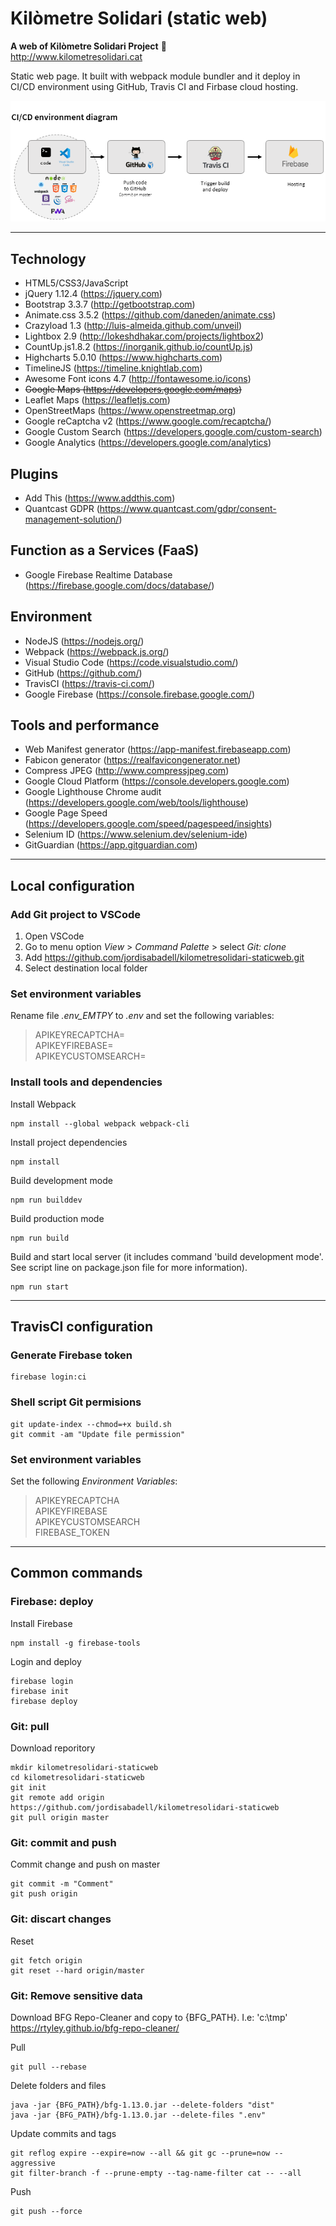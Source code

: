# Kilòmetre Solidari (static web)

**A web of Kilòmetre Solidari Project** :rocket:  
http://www.kilometresolidari.cat

Static web page. It built with webpack module bundler and it deploy in CI/CD environment using GitHub, Travis CI and Firbase cloud hosting.


![Image description](doc/cicd_environment_diagram.png)

---
 
## Technology

- HTML5/CSS3/JavaScript
- jQuery 1.12.4 (https://jquery.com)
- Bootstrap 3.3.7 (http://getbootstrap.com)
- Animate.css 3.5.2 (https://github.com/daneden/animate.css)
- Crazyload 1.3 (http://luis-almeida.github.com/unveil)
- Lightbox 2.9 (http://lokeshdhakar.com/projects/lightbox2)
- CountUp.js1.8.2 (https://inorganik.github.io/countUp.js)
- Highcharts 5.0.10 (https://www.highcharts.com)
- TimelineJS (https://timeline.knightlab.com)
- Awesome Font icons 4.7 (http://fontawesome.io/icons)
- ~~Google Maps (https://developers.google.com/maps)~~
- Leaflet Maps (https://leafletjs.com)
- OpenStreetMaps (https://www.openstreetmap.org)
- Google reCaptcha v2 (https://www.google.com/recaptcha/)
- Google Custom Search (https://developers.google.com/custom-search)
- Google Analytics (https://developers.google.com/analytics)

## Plugins
- Add This (https://www.addthis.com)
- Quantcast GDPR (https://www.quantcast.com/gdpr/consent-management-solution/)

## Function as a Services (FaaS)
- Google Firebase Realtime Database (https://firebase.google.com/docs/database/)

## Environment 
- NodeJS (https://nodejs.org/)
- Webpack (https://webpack.js.org/)
- Visual Studio Code (https://code.visualstudio.com/)
- GitHub (https://github.com/)
- TravisCI (https://travis-ci.com/)
- Google Firebase (https://console.firebase.google.com/)

## Tools and performance
- Web Manifest generator (https://app-manifest.firebaseapp.com)
- Fabicon generator (https://realfavicongenerator.net)
- Compress JPEG (http://www.compressjpeg.com)
- Google Cloud Platform (https://console.developers.google.com)
- Google Lighthouse Chrome audit (https://developers.google.com/web/tools/lighthouse)
- Google Page Speed (https://developers.google.com/speed/pagespeed/insights)
- Selenium ID (https://www.selenium.dev/selenium-ide)
- GitGuardian (https://app.gitguardian.com)

---

## Local configuration

### Add Git project to VSCode
1) Open VSCode
2) Go to menu option *View* > *Command Palette* > select *Git: clone*
3) Add https://github.com/jordisabadell/kilometresolidari-staticweb.git
4) Select destination local folder

### Set environment variables
Rename file *.env_EMTPY* to *.env* and set the following variables:
> APIKEYRECAPTCHA=  
> APIKEYFIREBASE=  
> APIKEYCUSTOMSEARCH=

### Install tools and dependencies

Install Webpack
```
npm install --global webpack webpack-cli
```
Install project dependencies
```
npm install
```
Build development mode
```
npm run builddev
```
Build production mode
```
npm run build
```
Build and start local server (it includes command 'build development mode'. See script line on package.json file for more information).
```
npm run start
```

---

## TravisCI configuration

### Generate Firebase token
```
firebase login:ci
```

### Shell script Git permisions
```
git update-index --chmod=+x build.sh
git commit -am "Update file permission"
```

### Set environment variables
Set the following *Environment Variables*:
> APIKEYRECAPTCHA  
> APIKEYFIREBASE  
> APIKEYCUSTOMSEARCH  
> FIREBASE_TOKEN

---

## Common commands

### Firebase: deploy
Install Firebase
```
npm install -g firebase-tools
```
Login and deploy
```
firebase login
firebase init
firebase deploy
```

### Git: pull
Download reporitory
```
mkdir kilometresolidari-staticweb
cd kilometresolidari-staticweb
git init
git remote add origin https://github.com/jordisabadell/kilometresolidari-staticweb
git pull origin master
```

### Git: commit and push
Commit change and push on master
```
git commit -m "Comment"
git push origin
```

### Git: discart changes
Reset
```
git fetch origin
git reset --hard origin/master
```

### Git: Remove sensitive data
Download BFG Repo-Cleaner and copy to {BFG_PATH}. I.e: 'c:\tmp'
https://rtyley.github.io/bfg-repo-cleaner/

Pull
```
git pull --rebase
```

Delete folders and files
```
java -jar {BFG_PATH}/bfg-1.13.0.jar --delete-folders "dist"
java -jar {BFG_PATH}/bfg-1.13.0.jar --delete-files ".env"
```

Update commits and tags
```
git reflog expire --expire=now --all && git gc --prune=now --aggressive
git filter-branch -f --prune-empty --tag-name-filter cat -- --all
```

Push
```
git push --force
```